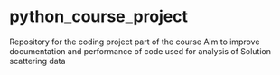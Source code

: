 # python_course_project
Repository for the coding project part of the course
Aim to improve documentation and performance of code used for analysis of Solution scattering data
